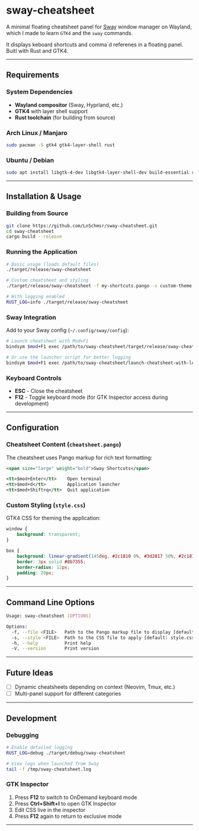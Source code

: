# sway-cheatsheet

A minimal floating cheatsheet panel for [Sway](https://swaywm.org/) window manager on Wayland, which I made to learn `GTK4` and the `sway` commands.

It displays keboard shortcuts and comma`d referenes in a floating panel. Buitl with Rust and GTK4.

---

## Requirements

### System Dependencies
- **Wayland compositor** (Sway, Hyprland, etc.)
- **GTK4** with layer shell support
- **Rust toolchain** (for building from source)

### Arch Linux / Manjaro
```bash
sudo pacman -S gtk4 gtk4-layer-shell rust
```

### Ubuntu / Debian
```bash
sudo apt install libgtk-4-dev libgtk4-layer-shell-dev build-essential rustc cargo
```

---

## Installation & Usage

### Building from Source
```bash
git clone https://github.com/LnSchmsr/sway-cheatsheet.git
cd sway-cheatsheet
cargo build --release
```

### Running the Application
```bash
# Basic usage (loads default files)
./target/release/sway-cheatsheet

# Custom cheatsheet and styling
./target/release/sway-cheatsheet -f my-shortcuts.pango -s custom-theme.css

# With logging enabled
RUST_LOG=info ./target/release/sway-cheatsheet
```

### Sway Integration
Add to your Sway config (`~/.config/sway/config`):
```bash
# Launch cheatsheet with Mod+F1
bindsym $mod+F1 exec /path/to/sway-cheatsheet/target/release/sway-cheatsheet

# Or use the launcher script for better logging
bindsym $mod+F1 exec /path/to/sway-cheatsheet/launch-cheatsheet-with-logs.sh
```

### Keyboard Controls
- **ESC** - Close the cheatsheet
- **F12** - Toggle keyboard mode (for GTK Inspector access during development)

---

## Configuration

### Cheatsheet Content (`cheatsheet.pango`)
The cheatsheet uses Pango markup for rich text formatting:
```xml
<span size="large" weight="bold">Sway Shortcuts</span>

<tt>$mod+Enter</tt>    Open terminal
<tt>$mod+d</tt>        Application launcher  
<tt>$mod+Shift+q</tt>  Quit application
```

### Custom Styling (`style.css`)
GTK4 CSS for theming the application:
```css
window {
    background: transparent;
}

box {
    background: linear-gradient(145deg, #2c1810 0%, #3d2817 50%, #2c1810 100%);
    border: 3px solid #8b7355;
    border-radius: 12px;
    padding: 20px;
}
```

---

## Command Line Options

```bash
Usage: sway-cheatsheet [OPTIONS]

Options:
  -f, --file <FILE>   Path to the Pango markup file to display [default: cheatsheet.pango]
  -s, --style <FILE>  Path to the CSS file to apply [default: style.css]
  -h, --help          Print help
  -V, --version       Print version
```

---

## Future Ideas

- [ ] Dynamic cheatsheets depending on context (Neovim, Tmux, etc.)
- [ ] Multi-panel support for different categories

---

## Development

### Debugging
```bash
# Enable detailed logging
RUST_LOG=debug ./target/debug/sway-cheatsheet

# View logs when launched from Sway
tail -f /tmp/sway-cheatsheet.log
```

### GTK Inspector
1. Press **F12** to switch to OnDemand keyboard mode
2. Press **Ctrl+Shift+I** to open GTK Inspector
3. Edit CSS live in the inspector
4. Press **F12** again to return to exclusive mode

---

